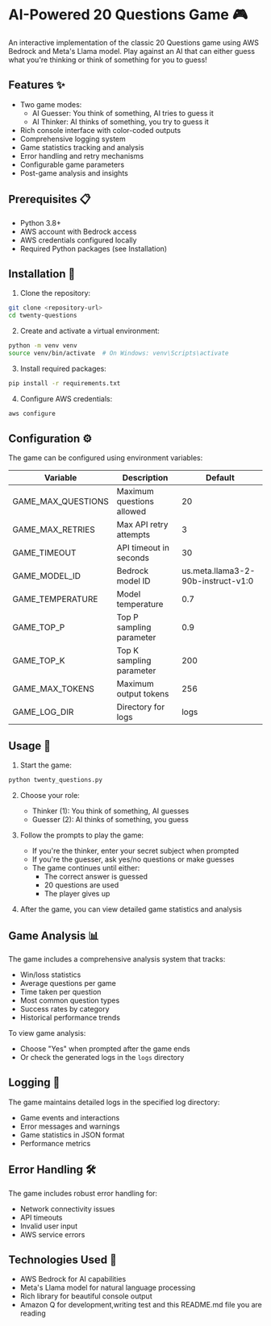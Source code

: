 # AI-Powered 20 Questions Game 🎮

An interactive implementation of the classic 20 Questions game using AWS Bedrock and Meta's Llama model. Play against an AI that can either guess what you're thinking or think of something for you to guess!

## Features ✨

- Two game modes:
  - AI Guesser: You think of something, AI tries to guess it
  - AI Thinker: AI thinks of something, you try to guess it
- Rich console interface with color-coded outputs
- Comprehensive logging system
- Game statistics tracking and analysis
- Error handling and retry mechanisms
- Configurable game parameters
- Post-game analysis and insights

## Prerequisites 📋

- Python 3.8+
- AWS account with Bedrock access
- AWS credentials configured locally
- Required Python packages (see Installation)

## Installation 🚀

1. Clone the repository:
```bash
git clone <repository-url>
cd twenty-questions
```

2. Create and activate a virtual environment:
```bash
python -m venv venv
source venv/bin/activate  # On Windows: venv\Scripts\activate
```

3. Install required packages:
```bash
pip install -r requirements.txt
```

4. Configure AWS credentials:
```bash
aws configure
```

## Configuration ⚙️

The game can be configured using environment variables:

| Variable | Description | Default |
|----------|-------------|---------|
| GAME_MAX_QUESTIONS | Maximum questions allowed | 20 |
| GAME_MAX_RETRIES | Max API retry attempts | 3 |
| GAME_TIMEOUT | API timeout in seconds | 30 |
| GAME_MODEL_ID | Bedrock model ID | us.meta.llama3-2-90b-instruct-v1:0 |
| GAME_TEMPERATURE | Model temperature | 0.7 |
| GAME_TOP_P | Top P sampling parameter | 0.9 |
| GAME_TOP_K | Top K sampling parameter | 200 |
| GAME_MAX_TOKENS | Maximum output tokens | 256 |
| GAME_LOG_DIR | Directory for logs | logs |

## Usage 🎯

1. Start the game:
```bash
python twenty_questions.py
```

2. Choose your role:
   - Thinker (1): You think of something, AI guesses
   - Guesser (2): AI thinks of something, you guess

3. Follow the prompts to play the game:
   - If you're the thinker, enter your secret subject when prompted
   - If you're the guesser, ask yes/no questions or make guesses
   - The game continues until either:
     - The correct answer is guessed
     - 20 questions are used
     - The player gives up

4. After the game, you can view detailed game statistics and analysis

## Game Analysis 📊

The game includes a comprehensive analysis system that tracks:
- Win/loss statistics
- Average questions per game
- Time taken per question
- Most common question types
- Success rates by category
- Historical performance trends

To view game analysis:
- Choose "Yes" when prompted after the game ends
- Or check the generated logs in the `logs` directory

## Logging 📝

The game maintains detailed logs in the specified log directory:
- Game events and interactions
- Error messages and warnings
- Game statistics in JSON format
- Performance metrics

## Error Handling 🛠️

The game includes robust error handling for:
- Network connectivity issues
- API timeouts
- Invalid user input
- AWS service errors


## Technologies Used 👏

- AWS Bedrock for AI capabilities
- Meta's Llama model for natural language processing
- Rich library for beautiful console output
- Amazon Q for development,writing test and this README.md file you are reading 

